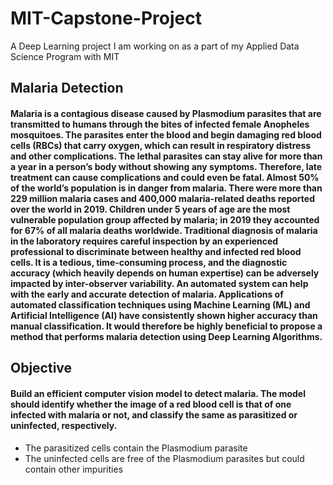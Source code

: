 # MIT-Capstone-Project
A Deep Learning project I am working on as a part of my Applied Data Science Program with MIT

## **Malaria Detection**

#### Malaria is a contagious disease caused by Plasmodium parasites that are transmitted to humans through the bites of infected female Anopheles mosquitoes. The parasites enter the blood and begin damaging red blood cells (RBCs) that carry oxygen, which can result in respiratory distress and other complications. The lethal parasites can stay alive for more than a year in a person’s body without showing any symptoms. Therefore, late treatment can cause complications and could even be fatal. Almost 50% of the world’s population is in danger from malaria. There were more than 229 million malaria cases and 400,000 malaria-related deaths reported over the world in 2019. Children under 5 years of age are the most vulnerable population group affected by malaria; in 2019 they accounted for 67% of all malaria deaths worldwide. Traditional diagnosis of malaria in the laboratory requires careful inspection by an experienced professional to discriminate between healthy and infected red blood cells. It is a tedious, time-consuming process, and the diagnostic accuracy (which heavily depends on human expertise) can be adversely impacted by inter-observer variability. An automated system can help with the early and accurate detection of malaria. Applications of automated classification techniques using Machine Learning (ML) and Artificial Intelligence (AI) have consistently shown higher accuracy than manual classification. It would therefore be highly beneficial to propose a method that performs malaria detection using Deep Learning Algorithms.

## **Objective**

#### Build an efficient computer vision model to detect malaria. The model should identify whether the image of a red blood cell is that of one infected with malaria or not, and classify the same as parasitized or uninfected, respectively.

- The parasitized cells contain the Plasmodium parasite
- The uninfected cells are free of the Plasmodium parasites but could contain other impurities
